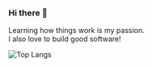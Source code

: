 ### Hi there 👋
<p>
      Learning how things work is my passion. <br />
      I also love to build good software! 
</p>

 ![Top Langs](https://github-readme-stats.vercel.app/api/top-langs/?username=davidgordon12&hide=csharp,c#,c_sharp,cs,html,css,scss,asp.net,makefile,batch,html&langs_count=8&theme=tokyonight)
